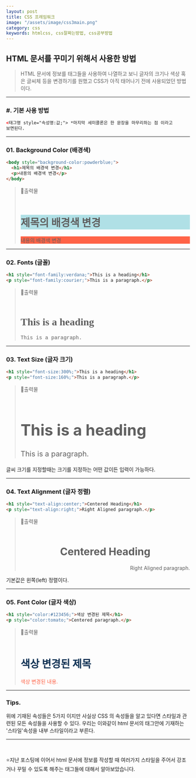 ```yaml
---
layout: post
title: CSS 프레임워크
image: "/assets/image/css3main.png"
category: css
keywords: htmlcss, css잘짜는방법, css공부방법
---
```


<h2 class="posth2"> HTML 문서를 꾸미기 위해서 사용한 방법 </h2>

> HTML 문서에 정보를 태그들을 사용하여 나열하고 보니 글자의 크기나 색상 혹은 글씨체 등을 변경하기를 원했고 CSS가 아직 태어나기 전에 사용되었던 방법이다.

<hr>

<h3 class="post__h3__style">
<span class="post__htag__numbering">#.</span> 기본 사용 방법
</h3>

```html
<태그명 style="속성명:값;"> *마지막 세미콜론은 한 문장을 마무리하는 점 이라고
보면된다.
```

<hr>

<h3 class="post__h3__style">
<span class="post__htag__numbering">01.</span> Background Color (배경색)
</h3>

```html
<body style="background-color:powderblue;">
  <h1>제목의 배경색 변경</h1>
  <p>내용의 배경색 변경</p>
</body>
```

> &#128205;출력물
> <br><br>
>
> <h1 style="background-color:powderblue;">제목의 배경색 변경</h1>
> <p style="background-color:tomato;">내용의 배경색 변경</p>

<hr>

<h3 class="post__h3__style">
<span class="post__htag__numbering">02.</span> Fonts (글꼴)
</h3>

```html
<h1 style="font-family:verdana;">This is a heading</h1>
<p style="font-family:courier;">This is a paragraph.</p>
```

> &#128205;출력물
> <br><br>
>
> <h1 style="font-family:verdana;">This is a heading</h1>
> <p style="font-family:courier;">This is a paragraph.</p>

<hr>

<h3 class="post__h3__style">
<span class="post__htag__numbering">03.</span> Text Size (글자 크기)
</h3>

```html
<h1 style="font-size:300%;">This is a heading</h1>
<p style="font-size:160%;">This is a paragraph.</p>
```

> &#128205;출력물
> <br><br>
>
> <h1 style="font-size:300%;">This is a heading</h1>
> <p style="font-size:20px;">This is a paragraph.</p>

글씨 크기를 지정할때는 크기를 지정하는 어떤 값이든 입력이 가능하다.

<hr>

<h3 class="post__h3__style">
<span class="post__htag__numbering">04.</span> Text Alignment (글자 정렬)
</h3>

```html
<h1 style="text-align:center;">Centered Heading</h1>
<p style="text-align:right;">Right Aligned paragraph.</p>
```

> &#128205;출력물
> <br><br>
>
> <h1 style="text-align:center;">Centered Heading</h1>
> <p style="text-align:right;">Right Aligned paragraph.</p>

기본값은 왼쪽(left) 정렬이다.

<hr>

<h3 class="post__h3__style">
<span class="post__htag__numbering">05.</span> Font Color (글자 색상)
</h3>

```html
<h1 style="color:#123456;">색상 변경된 제목</h1>
<p style="color:tomato;">Centered paragraph.</p>
```

> &#128205;출력물
> <br><br>
>
> <h1 style="color:#123456;">색상 변경된 제목</h1>
> <p style="color:tomato;">색상 변경된 내용.</p>

<hr>

<h3 class="post__h3__style">
<span class="post__htag__numbering">Tips.</span> 
</h3>
위에 기재된 속성들은 5가지 이지만 사실상 CSS 의 속성들을 알고 있다면 스타일과 관련된 모든 속성들을 사용할 수 있다.
우리는 이와같이 html 문서의 태그안에 기재하는 '스타일'속성을 내부 스타일이라고 부른다.

<hr>

<br>

⭐️지난 포스팅에 이어서 html 문서에 정보를 작성할 때 여러가지 스타일을 주어서 강조거나 꾸밀 수 있도록 해주는 태그들에 대해서 알아보았습니다.

<!-- <h3 class="post__h3__style">
<span class="post__htag__numbering">Tip.</span> 몇가지 정리 사항.
</h3>

- 항상 소문자를 사용하는 것이 좋다.
- 속성값 따옴표가 필수는 아니지만 인용하는 것이 좋다.
- 큰따옴표와 작은따옴표 둘 다 사용가능하나 둘 다 사용해야하는경우 교차 사용한다. -->

<!-- <p class="pafterhr">
</p> -->
